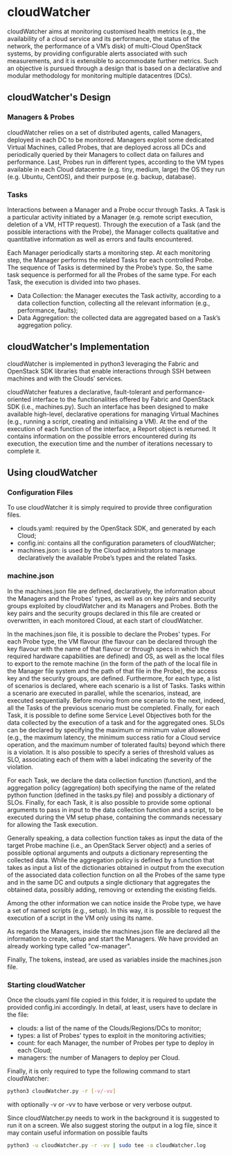 # cloudWatcher

cloudWatcher aims at monitoring customised health metrics (e.g., the availability of a cloud service and its performance, the status of the network, the performance of a VM’s disk) of multi-Cloud OpenStack systems, by providing configurable alerts associated with such measurements, and it is extensible to accommodate further metrics.  Such an objective is pursued through a design that is based on a declarative and modular methodology for monitoring multiple datacentres (DCs).

## cloudWatcher's Design

### Managers & Probes

cloudWatcher relies on a set of distributed agents, called Managers, deployed in each DC to be monitored. Managers exploit some dedicated Virtual Machines, called Probes, that are deployed across all DCs and periodically queried by their Managers to collect data on failures and performance. Last, Probes run in different types, according to the VM types available in each Cloud datacentre (e.g. tiny, medium, large) the OS they run (e.g. Ubuntu, CentOS), and their purpose (e.g. backup, database).

### Tasks

Interactions between a Manager and a Probe occur through Tasks. A Task is a particular activity initiated by a Manager (e.g. remote script execution, deletion of a VM, HTTP request). Through the execution of a Task (and the possible interactions with the Probe), the Manager collects qualitative and quantitative information as well as errors and faults encountered.

Each Manager periodically starts a monitoring step. At each monitoring step, the Manager performs the related Tasks for each controlled Probe. The sequence of Tasks is determined by the Probe’s type. So, the same task sequence is performed for all the Probes of the same type. For each Task, the execution is divided into two phases.
 
 - Data Collection: the Manager executes the Task activity, according to a data collection function, collecting all the relevant information (e.g., performance, faults);
 - Data Aggregation: the collected data are aggregated based on a Task’s aggregation policy.

## cloudWatcher's Implementation

cloudWatcher is implemented in python3 leveraging the Fabric and OpenStack SDK libraries that enable interactions through SSH between machines and with the Clouds’ services.

cloudWatcher features a declarative, fault-tolerant and performance-oriented interface to the functionalities offered by Fabric and OpenStack SDK (i.e., machines.py). Such an interface has been designed to make available high-level, declarative operations for managing Virtual Machines (e.g., running a script, creating and initialising a VM). At the end of the execution of each function of the interface, a Report object is returned. It contains information on the possible errors encountered during its execution, the execution time and the number of iterations necessary to complete it.

## Using cloudWatcher

### Configuration Files

To use cloudWatcher it is simply required to provide three configuration files.

- clouds.yaml: required by the OpenStack SDK, and generated by each Cloud;
- config.ini: contains all the configuration parameters of cloudWatcher;
- machines.json: is used by the Cloud administrators to manage declaratively the available Probe’s types and the related Tasks.

### machine.json

In the machines.json file are defined, declaratively, the information about the Managers and the Probes' types, as well as on key pairs and security groups exploited by cloudWatcher and its Managers and Probes. Both the key pairs and the security groups declared in this file are created or overwritten, in each monitored Cloud, at each start of cloudWatcher.

In the machines.json file, it is possible to declare the Probes' types.  For each Probe type, the VM
flavour (the flavour can be declared through the key flavour with the name of that flavour or through specs in which the required hardware capabilities are defined) and OS, as well as the local files to export to the remote machine (in the form of the path of the local file in the Manager file system and the path of that file in the Probe), the access key and the security groups, are defined. Furthermore, for each type, a list of scenarios is declared, where each scenario is a list of Tasks. Tasks within a scenario are executed in parallel, while the scenarios, instead, are executed sequentially. Before moving from one scenario to the next, indeed, all the Tasks of the previous scenario must be completed. Finally, for each Task, it is possible to define some Service Level Objectives both for the data collected by the execution of a task and for the aggregated ones. SLOs can be declared by specifying the maximum or minimum value allowed (e.g., the maximum latency, the minimum success ratio for a Cloud service operation, and the maximum number of tolerated faults) beyond which there is a violation. It is also possible to specify a series of threshold values as SLO, associating each of them with a label indicating the severity of the violation.

For each Task, we declare the data collection function (function), and the aggregation policy (aggregation) both specifying the name of the related python function (defined in the tasks.py file) and possibly a dictionary of SLOs. Finally, for each Task, it is also possible to provide some optional arguments to pass in input to the data collection function and a script, to be executed during the VM setup phase, containing the commands necessary for allowing the Task execution.

Generally speaking, a data collection function takes as input the data of the target Probe machine (i.e., an OpenStack Server object) and a series of possible optional arguments and outputs a dictionary representing the collected data. While the aggregation policy is defined by a function that takes as input a list of the dictionaries
obtained in output from the execution of the associated data collection function on all the Probes of the same type and in the same DC and outputs a single dictionary that aggregates the obtained data, possibly adding, removing or extending the existing fields.

Among the other information we can notice inside the Probe type, we have a set of named scripts (e.g., setup). In this way, it is possible to request the execution of a script in the VM only using its name.

As regards the Managers, inside the machines.json file are declared all the information to create, setup and start the Managers. We have provided an already working type called "cw-manager".

Finally, The tokens, instead, are used as variables inside the machines.json file.


### Starting cloudWatcher

Once the clouds.yaml file copied in this folder, it is required to update the provided config.ini accordingly. In detail, at least, users have to declare in the file:

- clouds: a list of the name of the Clouds/Regions/DCs to monitor;
- types: a list of Probes' types to exploit in the monitoring activities;
- count: for each Manager, the number of Probes per type to deploy in each Cloud;
- managers: the number of Managers to deploy per Cloud.

Finally, it is only required to type the following command to start cloudWatcher:

```bash
python3 cloudWatcher.py -r [-v/-vv]
```

with optionally -v or -vv to have verbose or very verbose output.

Since cloudWatcher.py needs to work in the background it is suggested to run it on a screen. We also suggest storing the output in a log file, since it may contain useful information on possible faults


```bash
python3 -u cloudWatcher.py -r -vv | sudo tee -a cloudWatcher.log
```
